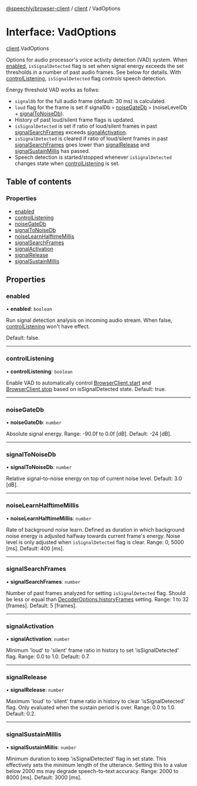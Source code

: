 [@speechly/browser-client](../README.md) / [client](../modules/client.md) / VadOptions

# Interface: VadOptions

[client](../modules/client.md).VadOptions

Options for audio processor's voice activity detection (VAD) system.
When [enabled](client.VadOptions.md#enabled), `isSignalDetected` flag is set when signal energy exceeds the set thresholds in a number of past audio frames. See below for details.
With [controlListening](client.VadOptions.md#controllistening), `isSignalDetected` flag controls speech detection.

Energy threshold VAD works as follws:
- `signalDb` for the full audio frame (default: 30 ms) is calculated.
- `loud` flag for the frame is set if signalDb `>` [noiseGateDb](client.VadOptions.md#noisegatedb) `>` (noiseLevelDb + [signalToNoiseDb](client.VadOptions.md#signaltonoisedb)).
- History of past loud/silent frame flags is updated.
- `isSignalDetected` is set if ratio of loud/silent frames in past [signalSearchFrames](client.VadOptions.md#signalsearchframes) exceeds [signalActivation](client.VadOptions.md#signalactivation).
- `isSignalDetected` is cleared if ratio of loud/silent frames in past [signalSearchFrames](client.VadOptions.md#signalsearchframes) goes lower than [signalRelease](client.VadOptions.md#signalrelease) and [signalSustainMillis](client.VadOptions.md#signalsustainmillis) has passed.
- Speech detection is started/stopped whenever `isSignalDetected` changes state when [controlListening](client.VadOptions.md#controllistening) is set.

## Table of contents

### Properties

- [enabled](client.VadOptions.md#enabled)
- [controlListening](client.VadOptions.md#controllistening)
- [noiseGateDb](client.VadOptions.md#noisegatedb)
- [signalToNoiseDb](client.VadOptions.md#signaltonoisedb)
- [noiseLearnHalftimeMillis](client.VadOptions.md#noiselearnhalftimemillis)
- [signalSearchFrames](client.VadOptions.md#signalsearchframes)
- [signalActivation](client.VadOptions.md#signalactivation)
- [signalRelease](client.VadOptions.md#signalrelease)
- [signalSustainMillis](client.VadOptions.md#signalsustainmillis)

## Properties

### enabled

• **enabled**: `boolean`

Run signal detection analysis on incoming audio stream.
When false, [controlListening](client.VadOptions.md#controllistening) won't have effect.

Default: false.

___

### controlListening

• **controlListening**: `boolean`

Enable VAD to automatically control [BrowserClient.start](../classes/client.BrowserClient.md#start) and [BrowserClient.stop](../classes/client.BrowserClient.md#stop) based on isSignalDetected state.
Default: true.

___

### noiseGateDb

• **noiseGateDb**: `number`

Absolute signal energy.
Range: -90.0f to 0.0f [dB]. Default: -24 [dB].

___

### signalToNoiseDb

• **signalToNoiseDb**: `number`

Relative signal-to-noise energy on top of current noise level.
Default: 3.0 [dB].

___

### noiseLearnHalftimeMillis

• **noiseLearnHalftimeMillis**: `number`

Rate of background noise learn. Defined as duration in which background noise energy is adjusted halfway towards current frame's energy.
Noise level is only adjusted when `isSignalDetected` flag is clear.
Range: 0, 5000 [ms]. Default: 400 [ms].

___

### signalSearchFrames

• **signalSearchFrames**: `number`

Number of past frames analyzed for setting `isSignalDetected` flag. Should be less or equal than [DecoderOptions.historyFrames](client.DecoderOptions.md#historyframes) setting.
Range: 1 to 32 [frames]. Default: 5 [frames].

___

### signalActivation

• **signalActivation**: `number`

Minimum 'loud' to 'silent' frame ratio in history to set 'isSignalDetected' flag.
Range: 0.0 to 1.0. Default: 0.7.

___

### signalRelease

• **signalRelease**: `number`

Maximum 'loud' to 'silent' frame ratio in history to clear 'isSignalDetected' flag. Only evaluated when the sustain period is over.
Range: 0.0 to 1.0. Default: 0.2.

___

### signalSustainMillis

• **signalSustainMillis**: `number`

Minimum duration to keep 'isSignalDetected' flag in set state. This effectively sets the minimum length of the utterance. Setting this to a value below 2000 ms may degrade speech-to-text accuracy.
Range: 2000 to 8000 [ms]. Default: 3000 [ms].
